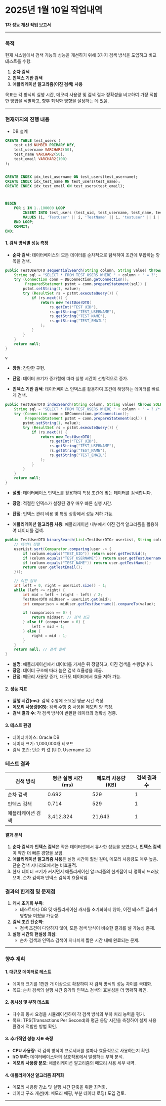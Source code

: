 # 2025년 1월 10일 작업내역

**1차 성능 개선 작업 보고서**

------

### **목적**

현재 시스템에서 검색 기능의 성능을 개선하기 위해 3가지 검색 방식을 도입하고 비교 테스트를 수행:

1. **순차 검색**
2. **인덱스 기반 검색**
3. **애플리케이션 알고리즘(이진 검색) 사용**

목표는 각 방식의 실행 시간, 메모리 사용량 및 검색 결과 정확성을 비교하여 가장 적합한 방법을 식별하고, 향후 최적화 방향을 설정하는 데 있음.

------

### **현재까지의 진행 내용**

- DB 설계
```sql
CREATE TABLE test_users (
    test_uid NUMBER PRIMARY KEY,
    test_username VARCHAR2(50),
    test_name VARCHAR2(50),
    test_email VARCHAR2(100)
);


CREATE INDEX idx_test_username ON test_users(test_username);
CREATE INDEX idx_test_name ON test_users(test_name);
CREATE INDEX idx_test_email ON test_users(test_email);



BEGIN
    FOR i IN 1..100000 LOOP
        INSERT INTO test_users (test_uid, test_username, test_name, test_email)
        VALUES (i, 'TestUser' || i, 'TestName' || i, 'testuser' || i || '@example.com');
    END LOOP;
    COMMIT;
END;
```


#### **1. 검색 방식별 성능 측정**

- **순차 검색**: 데이터베이스의 모든 데이터를 순차적으로 탐색하여 조건에 부합하는 항목을 검색.
```java
public TestUserDTO sequentialSearch(String column, String value) throws SQLException {
    String sql = "SELECT * FROM TEST_USERS WHERE " + column + " = ?";
    try (Connection conn = DBConnection.getConnection();
         PreparedStatement pstmt = conn.prepareStatement(sql)) {
        pstmt.setString(1, value);
        try (ResultSet rs = pstmt.executeQuery()) {
            if (rs.next()) {
                return new TestUserDTO(
                    rs.getInt("TEST_UID"),
                    rs.getString("TEST_USERNAME"),
                    rs.getString("TEST_NAME"),
                    rs.getString("TEST_EMAIL")
                );
            }
        }
    }
    return null;
}
```
 v
  - **장점**: 간단한 구현.
  - **단점**: 데이터 크기가 증가함에 따라 실행 시간이 선형적으로 증가.

- **인덱스 기반 검색**: 데이터베이스 인덱스를 활용하여 조건에 해당하는 데이터를 빠르게 검색.
```java
public TestUserDTO indexSearch(String column, String value) throws SQLException {
    String sql = "SELECT * FROM TEST_USERS WHERE " + column + " = ? /*+ INDEX(TEST_USERS_IDX) */";
    try (Connection conn = DBConnection.getConnection();
         PreparedStatement pstmt = conn.prepareStatement(sql)) {
        pstmt.setString(1, value);
        try (ResultSet rs = pstmt.executeQuery()) {
            if (rs.next()) {
                return new TestUserDTO(
                    rs.getInt("TEST_UID"),
                    rs.getString("TEST_USERNAME"),
                    rs.getString("TEST_NAME"),
                    rs.getString("TEST_EMAIL")
                );
            }
        }
    }
    return null;
}
```
  - **설명**: 데이터베이스 인덱스를 활용하여 특정 조건에 맞는 데이터를 검색합니다.
  - **장점**: 적절한 인덱스가 설정된 경우 매우 빠른 실행 시간.
  - **단점**: 인덱스 관리 비용 및 특정 상황에서 성능 저하 가능.

- **애플리케이션 알고리즘 사용**: 애플리케이션 내부에서 이진 검색 알고리즘을 활용하여 데이터를 검색.
```java
public TestUserDTO binarySearch(List<TestUserDTO> userList, String column, String value) {
    // 데이터 정렬 
    userList.sort(Comparator.comparing(user -> {
        if (column.equals("TEST_UID")) return user.getTestUid();
        if (column.equals("TEST_USERNAME")) return user.getTestUsername();
        if (column.equals("TEST_NAME")) return user.getTestName();
        return user.getTestEmail();
    }));

    // 이진 검색
    int left = 0, right = userList.size() - 1;
    while (left <= right) {
        int mid = left + (right - left) / 2;
        TestUserDTO midUser = userList.get(mid);
        int comparison = midUser.getTestUsername().compareTo(value);

        if (comparison == 0) {
            return midUser; // 검색 성공
        } else if (comparison < 0) {
            left = mid + 1;
        } else {
            right = mid - 1;
        }
    }
    return null; // 검색 실패
}
```
  - **설명**: 애플리케이션에서 데이터를 가져온 뒤 정렬하고, 이진 검색을 수행합니다.
  - **장점**: 데이터 구조에 따라 높은 검색 효율성을 제공.
  - **단점**: 메모리 사용량 증가, 대규모 데이터에서 효율 저하 가능.

#### **2. 성능 지표**

- **실행 시간(ms)**: 검색 수행에 소요된 평균 시간 측정.
- **메모리 사용량(KB)**: 검색 수행 중 사용된 메모리 양 측정.
- **검색 결과 수**: 각 검색 방식이 반환한 데이터의 정확성 검증.

#### **3. 테스트 환경**

- 데이터베이스: Oracle DB
- 데이터 크기: 1,000,000개 레코드
- 검색 조건: 단순 키 값 (UID, Username 등)

### **테스트 결과**

| 검색 방식         | 평균 실행 시간(ms) | 메모리 사용량(KB) | 검색 결과 수 |
| ----------------- | ------------------ | ----------------- | ------------ |
| 순차 검색         | 0.692              | 529               | 1            |
| 인덱스 검색       | 0.714              | 529               | 1            |
| 애플리케이션 검색 | 3,412.324          | 21,643            | 1            |

#### **결과 분석**

1. **순차 검색**과 **인덱스 검색**은 작은 데이터셋에서 유사한 성능을 보였으나, **인덱스 검색**이 약간 더 빠른 경향을 보임.
2. **애플리케이션 알고리즘 사용**은 실행 시간이 훨씬 길며, 메모리 사용량도 매우 높음. 단순 검색 시나리오에서는 비효율적.
3. 현재 데이터 크기가 커지면서 애플리케이션 알고리즘의 한계점이 더 명확히 드러났으며, 순차 검색과 인덱스 검색이 효율적임.

### **결과의 한계점 및 문제점**

1. **캐시 초기화 부족**:
   - 테스트마다 DB 및 애플리케이션 캐시를 초기화하지 않아, 이전 테스트 결과가 영향을 미쳤을 가능성.
2. **검색 조건 단순화**:
   - 검색 조건이 다양하지 않아, 모든 검색 방식이 비슷한 결과를 낼 가능성 존재.
3. **실행 시간의 현실성 의심**:
   - 순차 검색과 인덱스 검색이 지나치게 짧은 시간 내에 완료되는 문제.
------

### **향후 계획**

#### **1. 대규모 데이터로 테스트**

- 데이터 크기를 1천만 개 이상으로 확장하여 각 검색 방식의 성능 차이를 극대화.
- 목표: 순차 검색의 실행 시간 증가와 인덱스 검색의 효율성을 더 명확히 확인.

#### **2. 동시성 및 부하 테스트**

- 다수의 동시 요청을 시뮬레이션하여 각 검색 방식의 부하 처리 능력을 평가.
- 목표: TPS(Transactions Per Second)와 평균 응답 시간을 측정하여 실제 사용 환경에 적합한 방법 확인.

#### **3. 추가적인 성능 지표 측정**

- **CPU 사용량**: 각 검색 방식이 프로세서를 얼마나 효율적으로 사용하는지 확인.
- **I/O 부하**: 데이터베이스와의 상호작용에서 발생하는 부하 분석.
- **메모리 사용량 분포**: 애플리케이션 알고리즘의 메모리 사용 세부 내역.

#### **4. 애플리케이션 알고리즘 최적화**

- 메모리 사용량 감소 및 실행 시간 단축을 위한 최적화.
- 데이터 구조 개선(예: 메모리 매핑, 부분 데이터 로딩) 도입 검토.

------
